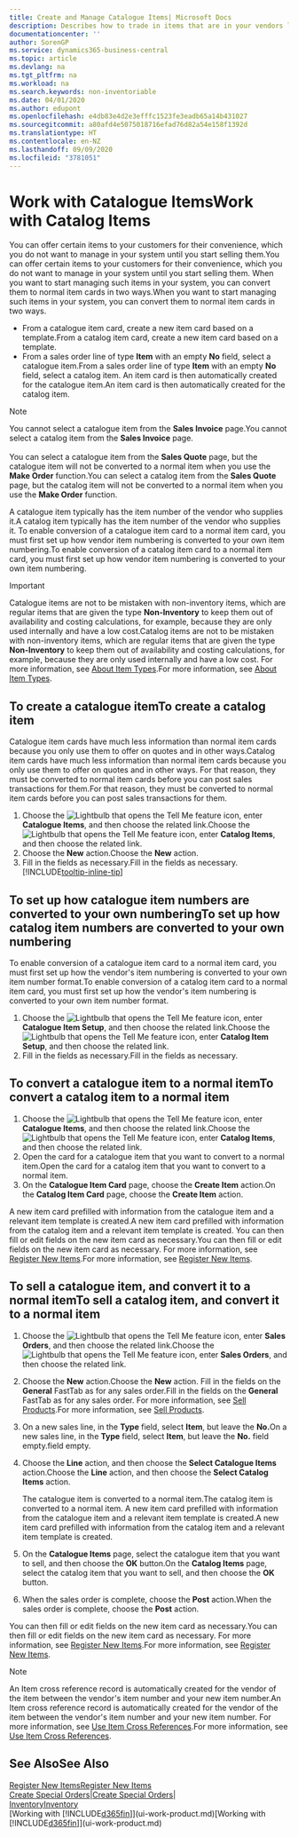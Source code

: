 ```yaml
---
title: Create and Manage Catalogue Items| Microsoft Docs
description: Describes how to trade in items that are in your vendors list of items but not in your own list of items.
documentationcenter: ''
author: SorenGP
ms.service: dynamics365-business-central
ms.topic: article
ms.devlang: na
ms.tgt_pltfrm: na
ms.workload: na
ms.search.keywords: non-inventoriable
ms.date: 04/01/2020
ms.author: edupont
ms.openlocfilehash: e4db83e4d2e3efffc1523fe3eadb65a14b431027
ms.sourcegitcommit: a80afd4e5075018716efad76d82a54e158f1392d
ms.translationtype: HT
ms.contentlocale: en-NZ
ms.lasthandoff: 09/09/2020
ms.locfileid: "3781051"
---
```

# <a name="work-with-catalog-items"></a><span data-ttu-id="6f0ad-103">Work with Catalogue Items</span><span class="sxs-lookup"><span data-stu-id="6f0ad-103">Work with Catalog Items</span></span>
<span data-ttu-id="6f0ad-104">You can offer certain items to your customers for their convenience, which you do not want to manage in your system until you start selling them.</span><span class="sxs-lookup"><span data-stu-id="6f0ad-104">You can offer certain items to your customers for their convenience, which you do not want to manage in your system until you start selling them.</span></span> <span data-ttu-id="6f0ad-105">When you want to start managing such items in your system, you can convert them to normal item cards in two ways.</span><span class="sxs-lookup"><span data-stu-id="6f0ad-105">When you want to start managing such items in your system, you can convert them to normal item cards in two ways.</span></span>

* <span data-ttu-id="6f0ad-106">From a catalogue item card, create a new item card based on a template.</span><span class="sxs-lookup"><span data-stu-id="6f0ad-106">From a catalog item card, create a new item card based on a template.</span></span>
* <span data-ttu-id="6f0ad-107">From a sales order line of type **Item** with an empty **No** field, select a catalogue item.</span><span class="sxs-lookup"><span data-stu-id="6f0ad-107">From a sales order line of type **Item** with an empty **No** field, select a catalog item.</span></span> <span data-ttu-id="6f0ad-108">An item card is then automatically created for the catalogue item.</span><span class="sxs-lookup"><span data-stu-id="6f0ad-108">An item card is then automatically created for the catalog item.</span></span>

> [!NOTE]  
> <span data-ttu-id="6f0ad-109">You cannot select a catalogue item from the **Sales Invoice** page.</span><span class="sxs-lookup"><span data-stu-id="6f0ad-109">You cannot select a catalog item from the **Sales Invoice** page.</span></span><br /><br />
> <span data-ttu-id="6f0ad-110">You can select a catalogue item from the **Sales Quote** page, but the catalogue item will not be converted to a normal item when you use the **Make Order** function.</span><span class="sxs-lookup"><span data-stu-id="6f0ad-110">You can select a catalog item from the **Sales Quote** page, but the catalog item will not be converted to a normal item when you use the **Make Order** function.</span></span>

<span data-ttu-id="6f0ad-111">A catalogue item typically has the item number of the vendor who supplies it.</span><span class="sxs-lookup"><span data-stu-id="6f0ad-111">A catalog item typically has the item number of the vendor who supplies it.</span></span> <span data-ttu-id="6f0ad-112">To enable conversion of a catalogue item card to a normal item card, you must first set up how vendor item numbering is converted to your own item numbering.</span><span class="sxs-lookup"><span data-stu-id="6f0ad-112">To enable conversion of a catalog item card to a normal item card, you must first set up how vendor item numbering is converted to your own item numbering.</span></span>   

> [!Important]
> <span data-ttu-id="6f0ad-113">Catalogue items are not to be mistaken with non-inventory items, which are regular items that are given the type **Non-Inventory** to keep them out of availability and costing calculations, for example, because they are only used internally and have a low cost.</span><span class="sxs-lookup"><span data-stu-id="6f0ad-113">Catalog items are not to be mistaken with non-inventory items, which are regular items that are given the type **Non-Inventory** to keep them out of availability and costing calculations, for example, because they are only used internally and have a low cost.</span></span> <span data-ttu-id="6f0ad-114">For more information, see [About Item Types](inventory-about-item-types.md).</span><span class="sxs-lookup"><span data-stu-id="6f0ad-114">For more information, see [About Item Types](inventory-about-item-types.md).</span></span>

## <a name="to-create-a-catalog-item"></a><span data-ttu-id="6f0ad-115">To create a catalogue item</span><span class="sxs-lookup"><span data-stu-id="6f0ad-115">To create a catalog item</span></span>
<span data-ttu-id="6f0ad-116">Catalogue item cards have much less information than normal item cards because you only use them to offer on quotes and in other ways.</span><span class="sxs-lookup"><span data-stu-id="6f0ad-116">Catalog item cards have much less information than normal item cards because you only use them to offer on quotes and in other ways.</span></span> <span data-ttu-id="6f0ad-117">For that reason, they must be converted to normal item cards before you can post sales transactions for them.</span><span class="sxs-lookup"><span data-stu-id="6f0ad-117">For that reason, they must be converted to normal item cards before you can post sales transactions for them.</span></span>

1. <span data-ttu-id="6f0ad-118">Choose the ![Lightbulb that opens the Tell Me feature](media/ui-search/search_small.png "Tell me what you want to do") icon, enter **Catalogue Items**, and then choose the related link.</span><span class="sxs-lookup"><span data-stu-id="6f0ad-118">Choose the ![Lightbulb that opens the Tell Me feature](media/ui-search/search_small.png "Tell me what you want to do") icon, enter **Catalog Items**, and then choose the related link.</span></span>
2. <span data-ttu-id="6f0ad-119">Choose the **New** action.</span><span class="sxs-lookup"><span data-stu-id="6f0ad-119">Choose the **New** action.</span></span>
3. <span data-ttu-id="6f0ad-120">Fill in the fields as necessary.</span><span class="sxs-lookup"><span data-stu-id="6f0ad-120">Fill in the fields as necessary.</span></span> [!INCLUDE[tooltip-inline-tip](includes/tooltip-inline-tip_md.md)]

## <a name="to-set-up-how-catalog-item-numbers-are-converted-to-your-own-numbering"></a><span data-ttu-id="6f0ad-121">To set up how catalogue item numbers are converted to your own numbering</span><span class="sxs-lookup"><span data-stu-id="6f0ad-121">To set up how catalog item numbers are converted to your own numbering</span></span>
<span data-ttu-id="6f0ad-122">To enable conversion of a catalogue item card to a normal item card, you must first set up how the vendor's item numbering is converted to your own item number format.</span><span class="sxs-lookup"><span data-stu-id="6f0ad-122">To enable conversion of a catalog item card to a normal item card, you must first set up how the vendor's item numbering is converted to your own item number format.</span></span>

1. <span data-ttu-id="6f0ad-123">Choose the ![Lightbulb that opens the Tell Me feature](media/ui-search/search_small.png "Tell me what you want to do") icon, enter **Catalogue Item Setup**, and then choose the related link.</span><span class="sxs-lookup"><span data-stu-id="6f0ad-123">Choose the ![Lightbulb that opens the Tell Me feature](media/ui-search/search_small.png "Tell me what you want to do") icon, enter **Catalog Item Setup**, and then choose the related link.</span></span>
2. <span data-ttu-id="6f0ad-124">Fill in the fields as necessary.</span><span class="sxs-lookup"><span data-stu-id="6f0ad-124">Fill in the fields as necessary.</span></span>

## <a name="to-convert-a-catalog-item-to-a-normal-item"></a><span data-ttu-id="6f0ad-125">To convert a catalogue item to a normal item</span><span class="sxs-lookup"><span data-stu-id="6f0ad-125">To convert a catalog item to a normal item</span></span>
1. <span data-ttu-id="6f0ad-126">Choose the ![Lightbulb that opens the Tell Me feature](media/ui-search/search_small.png "Tell me what you want to do") icon, enter **Catalogue Items**, and then choose the related link.</span><span class="sxs-lookup"><span data-stu-id="6f0ad-126">Choose the ![Lightbulb that opens the Tell Me feature](media/ui-search/search_small.png "Tell me what you want to do") icon, enter **Catalog Items**, and then choose the related link.</span></span>
2. <span data-ttu-id="6f0ad-127">Open the card for a catalogue item that you want to convert to a normal item.</span><span class="sxs-lookup"><span data-stu-id="6f0ad-127">Open the card for a catalog item that you want to convert to a normal item.</span></span>
3. <span data-ttu-id="6f0ad-128">On the **Catalogue Item Card** page, choose the **Create Item** action.</span><span class="sxs-lookup"><span data-stu-id="6f0ad-128">On the **Catalog Item Card** page, choose the **Create Item** action.</span></span>

<span data-ttu-id="6f0ad-129">A new item card prefilled with information from the catalogue item and a relevant item template is created.</span><span class="sxs-lookup"><span data-stu-id="6f0ad-129">A new item card prefilled with information from the catalog item and a relevant item template is created.</span></span> <span data-ttu-id="6f0ad-130">You can then fill or edit fields on the new item card as necessary.</span><span class="sxs-lookup"><span data-stu-id="6f0ad-130">You can then fill or edit fields on the new item card as necessary.</span></span> <span data-ttu-id="6f0ad-131">For more information, see [Register New Items](inventory-how-register-new-items.md).</span><span class="sxs-lookup"><span data-stu-id="6f0ad-131">For more information, see [Register New Items](inventory-how-register-new-items.md).</span></span>

## <a name="to-sell-a-catalog-item-and-convert-it-to-a-normal-item"></a><span data-ttu-id="6f0ad-132">To sell a catalogue item, and convert it to a normal item</span><span class="sxs-lookup"><span data-stu-id="6f0ad-132">To sell a catalog item, and convert it to a normal item</span></span>
1. <span data-ttu-id="6f0ad-133">Choose the ![Lightbulb that opens the Tell Me feature](media/ui-search/search_small.png "Tell me what you want to do") icon, enter **Sales Orders**, and then choose the related link.</span><span class="sxs-lookup"><span data-stu-id="6f0ad-133">Choose the ![Lightbulb that opens the Tell Me feature](media/ui-search/search_small.png "Tell me what you want to do") icon, enter **Sales Orders**, and then choose the related link.</span></span>
2. <span data-ttu-id="6f0ad-134">Choose the **New** action.</span><span class="sxs-lookup"><span data-stu-id="6f0ad-134">Choose the **New** action.</span></span> <span data-ttu-id="6f0ad-135">Fill in the fields on the **General** FastTab as for any sales order.</span><span class="sxs-lookup"><span data-stu-id="6f0ad-135">Fill in the fields on the **General** FastTab as for any sales order.</span></span> <span data-ttu-id="6f0ad-136">For more information, see [Sell Products](sales-how-sell-products.md).</span><span class="sxs-lookup"><span data-stu-id="6f0ad-136">For more information, see [Sell Products](sales-how-sell-products.md).</span></span>
3. <span data-ttu-id="6f0ad-137">On a new sales line, in the **Type** field, select **Item**, but leave the **No.**</span><span class="sxs-lookup"><span data-stu-id="6f0ad-137">On a new sales line, in the **Type** field, select **Item**, but leave the **No.**</span></span> <span data-ttu-id="6f0ad-138">field empty.</span><span class="sxs-lookup"><span data-stu-id="6f0ad-138">field empty.</span></span>
4. <span data-ttu-id="6f0ad-139">Choose the **Line** action, and then choose the **Select Catalogue Items** action.</span><span class="sxs-lookup"><span data-stu-id="6f0ad-139">Choose the **Line** action, and then choose the **Select Catalog Items** action.</span></span>

    <span data-ttu-id="6f0ad-140">The catalogue item is converted to a normal item.</span><span class="sxs-lookup"><span data-stu-id="6f0ad-140">The catalog item is converted to a normal item.</span></span> <span data-ttu-id="6f0ad-141">A new item card prefilled with information from the catalogue item and a relevant item template is created.</span><span class="sxs-lookup"><span data-stu-id="6f0ad-141">A new item card prefilled with information from the catalog item and a relevant item template is created.</span></span>
5. <span data-ttu-id="6f0ad-142">On the **Catalogue Items** page, select the catalogue item that you want to sell, and then choose the **OK** button.</span><span class="sxs-lookup"><span data-stu-id="6f0ad-142">On the **Catalog Items** page, select the catalog item that you want to sell, and then choose the **OK** button.</span></span>
6. <span data-ttu-id="6f0ad-143">When the sales order is complete, choose the **Post** action.</span><span class="sxs-lookup"><span data-stu-id="6f0ad-143">When the sales order is complete, choose the **Post** action.</span></span>

<span data-ttu-id="6f0ad-144">You can then fill or edit fields on the new item card as necessary.</span><span class="sxs-lookup"><span data-stu-id="6f0ad-144">You can then fill or edit fields on the new item card as necessary.</span></span> <span data-ttu-id="6f0ad-145">For more information, see [Register New Items](inventory-how-register-new-items.md).</span><span class="sxs-lookup"><span data-stu-id="6f0ad-145">For more information, see [Register New Items](inventory-how-register-new-items.md).</span></span>

> [!NOTE]  
>   <span data-ttu-id="6f0ad-146">An Item cross reference record is automatically created for the vendor of the item between the vendor's item number and your new item number.</span><span class="sxs-lookup"><span data-stu-id="6f0ad-146">An Item cross reference record is automatically created for the vendor of the item between the vendor's item number and your new item number.</span></span> <span data-ttu-id="6f0ad-147">For more information, see [Use Item Cross References](inventory-how-use-item-cross-refs.md).</span><span class="sxs-lookup"><span data-stu-id="6f0ad-147">For more information, see [Use Item Cross References](inventory-how-use-item-cross-refs.md).</span></span>

## <a name="see-also"></a><span data-ttu-id="6f0ad-148">See Also</span><span class="sxs-lookup"><span data-stu-id="6f0ad-148">See Also</span></span>
[<span data-ttu-id="6f0ad-149">Register New Items</span><span class="sxs-lookup"><span data-stu-id="6f0ad-149">Register New Items</span></span>](inventory-how-register-new-items.md)  
<span data-ttu-id="6f0ad-150">[Create Special Orders](sales-how-to-create-special-orders.md)|</span><span class="sxs-lookup"><span data-stu-id="6f0ad-150">[Create Special Orders](sales-how-to-create-special-orders.md)|</span></span>  
[<span data-ttu-id="6f0ad-151">Inventory</span><span class="sxs-lookup"><span data-stu-id="6f0ad-151">Inventory</span></span>](inventory-manage-inventory.md)  
<span data-ttu-id="6f0ad-152">[Working with [!INCLUDE[d365fin](includes/d365fin_md.md)]](ui-work-product.md)</span><span class="sxs-lookup"><span data-stu-id="6f0ad-152">[Working with [!INCLUDE[d365fin](includes/d365fin_md.md)]](ui-work-product.md)</span></span>
